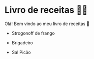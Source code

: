 # Livro de receitas :man_cook:

Olá! Bem vindo ao meu livro de receitas :wave:

- Strogonoff de frango

- Brigadeiro

- Sal Picão

  
